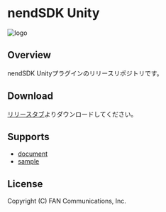# nendSDK Unity

![logo](https://user-images.githubusercontent.com/9563381/31269103-17daebce-aaba-11e7-9899-742435c4ef20.png)

## Overview

nendSDK Unityプラグインのリリースリポジトリです。

## Download

[リリースタブ](https://github.com/fan-ADN/nendSDK-Unity-pub/releases)よりダウンロードしてください。

## Supports

* [document](https://github.com/fan-ADN/nendSDK-Unity/wiki)
* [sample](https://github.com/fan-ADN/nendSDK-Unity)

## License
Copyright (C) FAN Communications, Inc.
